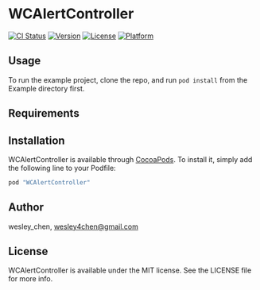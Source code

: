 # WCAlertController

[![CI Status](http://img.shields.io/travis/wesley_chen/WCAlertController.svg?style=flat)](https://travis-ci.org/wesley_chen/WCAlertController)
[![Version](https://img.shields.io/cocoapods/v/WCAlertController.svg?style=flat)](http://cocoapods.org/pods/WCAlertController)
[![License](https://img.shields.io/cocoapods/l/WCAlertController.svg?style=flat)](http://cocoapods.org/pods/WCAlertController)
[![Platform](https://img.shields.io/cocoapods/p/WCAlertController.svg?style=flat)](http://cocoapods.org/pods/WCAlertController)

## Usage

To run the example project, clone the repo, and run `pod install` from the Example directory first.

## Requirements

## Installation

WCAlertController is available through [CocoaPods](http://cocoapods.org). To install
it, simply add the following line to your Podfile:

```ruby
pod "WCAlertController"
```

## Author

wesley_chen, wesley4chen@gmail.com

## License

WCAlertController is available under the MIT license. See the LICENSE file for more info.

